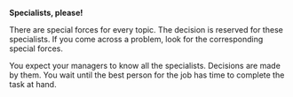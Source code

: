 **Specialists, please!**

There are special forces for every topic. The decision is reserved for these specialists. If you come across a problem, look for the corresponding special forces.

You expect your managers to know all the specialists. Decisions are made by them. You wait until the best person for the job has time to complete the task at hand.
